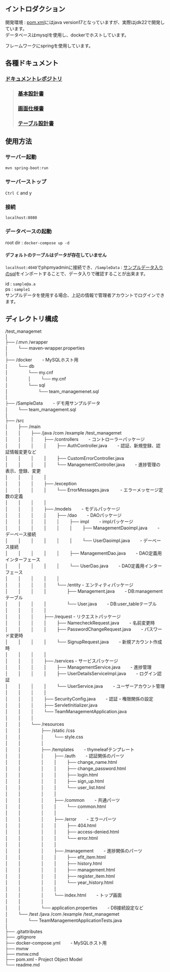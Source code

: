 ## イントロダクション
開発環境 : [pom.xml](./pom.xml)にはjava version17となっていますが、実際はjdk22で開発しています。  
データベースはmysqlを使用し、dockerでホストしています。  

フレームワークにspringを使用しています。

## 各種ドキュメント

### [ドキュメントレポジトリ ](https://github.com/tsu7kmii/team_management_doc)

> ### [基本設計書](https://github.com/tsu7kmii/team_management_doc/blob/main/docs/BasicDesign.xlsx)
> ### [画面仕様書](https://github.com/tsu7kmii/team_management_doc/blob/main/docs/ScreenDesign.xlsx)
> ### [テーブル設計書](https://github.com/tsu7kmii/team_management_doc/blob/main/docs/TableDesign.xlsx)


## 使用方法

### サーバー起動
`mvn spring-boot:run`

### サーバーストップ

`Ctrl C` and y

### 接続
`localhost:8080`

### データベースの起動
root dir : `docker-compose up -d`

#### デフォルトのテーブルはデータが存在していません
`localhsot:4040`でphpmyadminに接続でき、`/SampleData` : [サンプルデータ入りのsql](./SampleData/team_management.sql)をインポートすることで、データ入りで確認することが出来ます。

id : `sample@a.a`  
ps : `sample1`  
サンプルデータを使用する場合、上記の情報で管理者アカウントでログインできます。

## ディレクトリ構成
/test_managemet  
│  
├── /.mvn /wrapper  
│   　　└── maven-wrapper.properties  
│  
├── /docker   　　- MySQLホスト用   
│   　　└── db  
│   　　   　　└── my.cnf  
│   　　   　　│   　　└── my.cnf  
│   　　   　　└── sql  
│   　　   　　   　　└── team_managemenet.sql  
│  
├── /SampleData   　　- デモ用サンプルデータ  
│   　　└── team_management.sql  
│  
├── /src  
│   　　├── /main  
│   　　│   　　├── /java /com /example /test_managemet  
│   　　│   　　│   　　├── /controllers   　　- コントローラーパッケージ  
│   　　│   　　│   　　│   　　├── AuthController.java   　　- 認証、新規登録、認証情報変更など  
│   　　│   　　│   　　│   　　├── CustomErrorController.java   
│   　　│   　　│   　　│   　　└── ManagementController.java   　　- 進捗管理の表示、登録、変更  
│   　　│   　　│   　　│  
│   　　│   　　│   　　├── /exception  
│   　　│   　　│   　　│   　　└── ErrorMessages.java   　　 - エラーメッセージ定数の定義  
│   　　│   　　│   　　│  
│   　　│   　　│   　　├── /models   　　- モデルパッケージ   
│   　　│   　　│   　　│   　　├── /dao   　　- DAOパッケージ  
│   　　│   　　│   　　│   　　│   　　├── impl   　　- implパッケージ  
│   　　│   　　│   　　│   　　│   　　│   　　├── ManagementDaoimpl.java    　　- デーベース接続  
│   　　│   　　│   　　│   　　│   　　│   　　└── UserDaoimpl.java   　　- デーベース接続  
│   　　│   　　│   　　│   　　│   　　├── ManagementDao.java    　　- DAO定義用インターフェース  
│   　　│   　　│   　　│   　　│   　　└── UserDao.java   　　- DAO定義用インターフェース  
│   　　│   　　│   　　│   　　│  
│   　　│   　　│   　　│   　　└── /entity - エンティティパッケージ  
│   　　│   　　│   　　│   　　   　　├── Management.java   　　- DB:managementテーブル  
│   　　│   　　│   　　│   　　   　　└── User.java   　　- DB:user_tableテーブル  
│   　　│   　　│   　　│  
│   　　│   　　│   　　├── /request - リクエストパッケージ  
│   　　│   　　│   　　│   　　├── NamecheckRequest.java   　　- 名前変更時  
│   　　│   　　│   　　│   　　├── PasswordChangeRequest.java   　　- パスワード変更時  
│   　　│   　　│   　　│   　　└── SignupRequest.java   　　- 新規アカウント作成時  
│   　　│   　　│   　　│  
│   　　│   　　│   　　├── /services - サービスパッケージ  
│   　　│   　　│   　　│   　　├── ManagementService.java   　　- 進捗管理  
│   　　│   　　│   　　│   　　├── UserDetailsServiceImpl.java   　　- ログイン認証  
│   　　│   　　│   　　│   　　└── UserService.java   　　- ユーザーアカウント管理  
│   　　│   　　│   　　│   
│   　　│   　　│   　　├── SecurityConfig.java   　　- 認証・権限関係の設定  
│   　　│   　　│   　　├── ServletInitializer.java  
│   　　│   　　│   　　└── TeamManagementApplication.java  
│   　　│   　　│  
│   　　│   　　└── /resources  
│   　　│   　　   　　├── /static /css    
│   　　│   　　   　　│   　　└── style.css   
│   　　│   　　   　　│  
│   　　│   　　   　　├── /templates   　　- thymeleafテンプレート  
│   　　│   　　   　　│   　　├── /auth   　　- 認証関係のパーツ  
│   　　│   　　   　　│   　　│   　　├── change_name.html  
│   　　│   　　   　　│   　　│   　　├── change_password.html  
│   　　│   　　   　　│   　　│   　　├── login.html  
│   　　│   　　   　　│   　　│   　　├── sign_up.html  
│   　　│   　　   　　│   　　│   　　└── user_list.html  
│   　　│   　　   　　│   　　│  
│   　　│   　　   　　│   　　├── /common   　　- 共通パーツ  
│   　　│   　　   　　│   　　│   　　└── common.html  
│   　　│   　　   　　│   　　│  
│   　　│   　　   　　│   　　├── /error   　　- エラーパーツ  
│   　　│   　　   　　│   　　│   　　├── 404.html  
│   　　│   　　   　　│   　　│   　　├── access-denied.html  
│   　　│   　　   　　│   　　│   　　└── error.html  
│   　　│   　　   　　│   　　│  
│   　　│   　　   　　│   　　├── /management   　　- 進捗関係のパーツ  
│   　　│   　　   　　│   　　│   　　├── efit_item.html  
│   　　│   　　   　　│   　　│   　　├── history.html  
│   　　│   　　   　　│   　　│   　　├── management.html  
│   　　│   　　   　　│   　　│   　　├── register_item.html  
│   　　│   　　   　　│   　　│   　　└── year_history.html  
│   　　│   　　   　　│   　　│  
│   　　│   　　   　　│   　　└── index.html   　　- トップ画面  
│   　　│   　　   　　│  
│   　　│   　　   　　└── application.properties   　　- DB接続設定など   
│   　　└── /test /java /com /example /test_managemet  
│   　　   　　└── TeamManagementApplicationTests.java  
│   
├── .gitattributes  
├── .gitignore  
├── docker-compose.yml   　　- MySQLホスト用  
├── mvnw  
├── mvnw.cmd  
├── pom.xml - Project Object Model  
└── readme.md  





<!-- 
## 参考元
[Spring Security バージョン6でのデータベース認証](https://qiita.com/L_A_P_119611/items/fc111bb23aca40b03cbb)  
[【Spring Security】SecurityFilterChainとカスタムUserDetailsService](https://zenn.dev/peishim/articles/c225ac5a5eedb0)  
[【初心者用】Spring Security でユーザー認証・登録を実装する手順のまとめ](https://qiita.com/t-yama-3/items/a538d47b8f0a27639d23) 
-->

<!-- 
## 今後の課題
 - メール機能の追加
 - パスワードリセット機能
 - 変更履歴機能 
 -->

